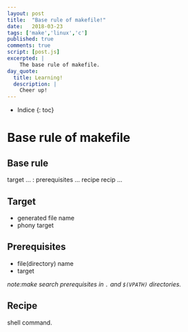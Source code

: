 ```yaml
---
layout: post
title:  "Base rule of makefile!"
date:   2018-03-23
tags: ['make','linux','c']
published: true
comments: true
script: [post.js]
excerpted: |
    The base rule of makefile.
day_quote:
  title: Learning!
  description: |
    Cheer up!
---
```


* Indice
{: toc}

Base rule of makefile
=====================

## Base rule

target ... : prerequisites ...
<Tab>recipe
<Tab>recip
...

## Target

  - generated file name
  - phony target

## Prerequisites
  
  - file(directory) name
  - target

*note:make search prerequisites in `.` and `$(VPATH)` directories.*

## Recipe
  
  shell command.

